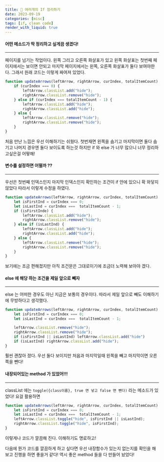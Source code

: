 ```yaml
---
title: 🚦 여러개의 If 정리하기
date: 2023-09-19
categories: [misc]
tags: [if, clean code]
render_with_liquid: true
---
```

#### 어떤 메소드가 딱 정리하고 싶게끔 생겼다!
---
페이지를 넘기는 작업이다. 왼쪽 그리고 오른쪽 화살표가 있고 왼쪽 화살표는 첫번째 페이지에서는 보이면 안되고 마지막 페이지에서는 왼쪽, 오른쪽 화살표가 둘다 보여야한다. 그래서 원래 코드는 이렇게 짜여져 있었다.

```js
function updateArrows(leftArrow, rightArrow, curIndex, totalItemCount) {
	if (curIndex === 0) {
		leftArrow.classList.add("hide");
		rightArrow.classList.remove("hide");
	} else if (curIndex === totalItemCount - 1) {
		leftArrow.classList.add("hide");
		rightArrow.classList.add("hide");
	} else {
		leftArrow.classList.remove("hide");
		rightArrow.classList.remove("hide");
	}
}
```
처음 만난 느낌은 우선 이해하기는 쉬웠다. 첫번재면 왼쪽을 숨기고 마지막이면 둘다 숨기고 나머지 경우엔 둘다 보이도록 하는것 하지만 if 와 else 가 너무 많으니 너무 정리하고싶은걸 어떻해!

#### 변수를 설정하면 어떨까 ??
---
우선은 첫번째 인덱스인지 마지막 인덱스인지 확인하는 조건이 if 안에 있으니 확 와닿지 않았다 따라서 이렇게 수정을 하였다.
```js
function updateArrows(leftArrow, rightArrow, curIndex, totalItemCount) {
	let isFirstInd = curIndex === 0;
	let isLastInd = curIndex ===  totalItemCount - 1;
	if (isFirstInde) {
		leftArrow.classList.add("hide");
		rightArrow.classList.remove("hide");
	} else if (isLastInd) {
		leftArrow.classList.add("hide");
		rightArrow.classList.add("hide");
	} else {
		leftArrow.classList.remove("hide");
		rightArrow.classList.remove("hide");
	}
}
```
보기에는 조금 편해졌지만 아직 조건문은 그대로이기에 조금더 노력해 보아야 겠다.

#### else 에 해당 하는 조건을 제일 앞으로 빼자
---
else 는 어떠한 경우도 아닌 지금은 보통의 경우이다. 따라서 제일 앞으로 빼도 이해하기에 무방하다고 생각했다.

```js
function updateArrows(leftArrow, rightArrow, curIndex, totalItemCount) {
	let isFirstInd = curIndex === 0;
	let isLastInd = curIndex ===  totalItemCount - 1;

	leftArrow.classList.remove("hide");
	rightArrow.classList.remove("hide");
	if (isFirstInd || isLastInd) leftArrow.classList.add("hide") 
	if (isLastInd) rightArrow.classList.add("hide");
}
```
훨씬 괜찮아 졌다. 우선 둘다 보이지만 처음과 마지막일때 왼쪽을 빼고 마지막이면 오른쪽을 뺀다!

#### 내장되어있는 method 가 있었어!!!
---
classList 에는 `toggle({class이름}, true 면 넣고 false 면 뺀다)` 라는 메소드가 있었다! 요걸 활용하면
```js
function updateArrows(leftArrow, rightArrow, curIndex, totalItemCount) {
	let isFirstInd = curIndex === 0;
	let isLastInd = curIndex ===  totalItemCount - 1;
	leftArrow.classList.toggle("hide", isFirstInd || isLastInd);
	rightArrow.classList.toggle("hide", isFirstInd);
}
```
이렇게나 코드가 깔끔해 진다. 이해하기도 명료하고! 

다음에 뭔가 코드를 깔끔하게 하고 싶다면 우선 내장함수가 있는지 없는지를 확인을 해보고 진행을 하면 좋을거 같다! 역시 좋은 method 들을 다 만들어 놨었다!